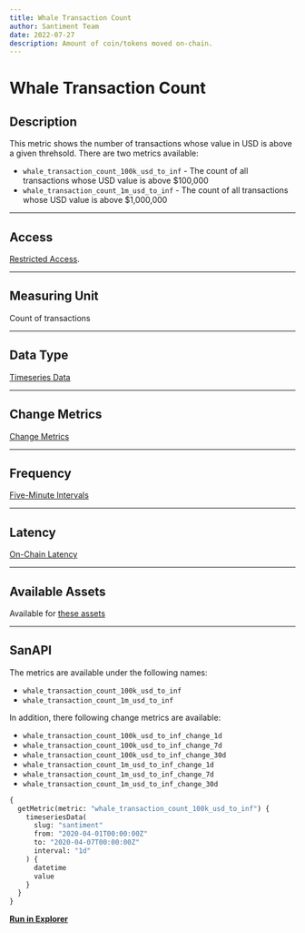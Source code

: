 ```yaml
---
title: Whale Transaction Count
author: Santiment Team
date: 2022-07-27
description: Amount of coin/tokens moved on-chain.
---
```

# Whale Transaction Count

## Description

This metric shows the number of transactions whose value in USD is above a given threhsold.
There are two metrics available:
- `whale_transaction_count_100k_usd_to_inf` - The count of all transactions whose USD value is above $100,000
- `whale_transaction_count_1m_usd_to_inf` - The count of all transactions whose USD value is above $1,000,000
---

## Access

[Restricted Access](/metrics/details/access#restricted-access).

---

## Measuring Unit

Count of transactions

---

## Data Type

[Timeseries Data](/metrics/details/data-type#timeseries-data)

---

## Change Metrics

[Change Metrics](/metrics/details/change_metrics)

---

## Frequency

[Five-Minute Intervals](/metrics/details/frequency#five-minute-frequency)

---

## Latency

[On-Chain Latency](/metrics/details/latency#on-chain-latency)

---

## Available Assets

Available for [these
assets](<https://api.santiment.net/graphiql?variables=&query=%7B%0A%20%20getMetric(metric%3A%20%22whale_transaction_count_100k_usd_to_inf%22)%20%7B%0A%20%20%20%20metadata%20%7B%0A%20%20%20%20%20%20availableSlugs%0A%20%20%20%20%7D%0A%20%20%7D%0A%7D%0A>)

---

## SanAPI

The metrics are available under the following names:
- `whale_transaction_count_100k_usd_to_inf`
- `whale_transaction_count_1m_usd_to_inf`

In addition, there following change metrics are available:
- `whale_transaction_count_100k_usd_to_inf_change_1d`
- `whale_transaction_count_100k_usd_to_inf_change_7d`
- `whale_transaction_count_100k_usd_to_inf_change_30d`
- `whale_transaction_count_1m_usd_to_inf_change_1d`
- `whale_transaction_count_1m_usd_to_inf_change_7d`
- `whale_transaction_count_1m_usd_to_inf_change_30d`

```graphql
{
  getMetric(metric: "whale_transaction_count_100k_usd_to_inf") {
    timeseriesData(
      slug: "santiment"
      from: "2020-04-01T00:00:00Z"
      to: "2020-04-07T00:00:00Z"
      interval: "1d"
    ) {
      datetime
      value
    }
  }
}
```

[**Run in Explorer**](<https://api.santiment.net/graphiql?variables=&query=%7B%0A%20%20getMetric(metric%3A%20%22whale_transaction_count_100k_usd_to_inf%22)%20%7B%0A%20%20%20%20timeseriesData(%0A%20%20%20%20%20%20slug%3A%20%22santiment%22%0A%20%20%20%20%20%20from%3A%20%222020-04-01T00%3A00%3A00Z%22%0A%20%20%20%20%20%20to%3A%20%222020-04-07T00%3A00%3A00Z%22%0A%20%20%20%20%20%20interval%3A%20%221d%22)%20%7B%0A%20%20%20%20%20%20%20%20datetime%0A%20%20%20%20%20%20%20%20value%0A%20%20%20%20%7D%0A%20%20%7D%0A%7D%0A>)
